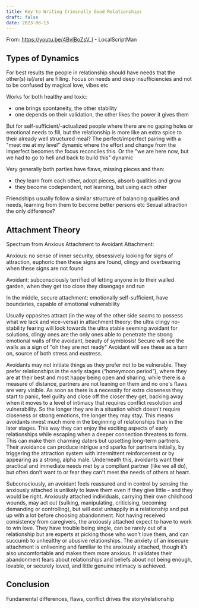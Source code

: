 ```yaml
---
title: Key to Writing Criminally Good Relationships
draft: false
date: 2023-08-13
---
```


From: https://youtu.be/4BvlBoZsV_I - LocalScriptMan

## Types of Dynamics

For best results the people in relationship should have needs that the other(s) is(/are) are filling.
Focus on needs and deep insufficiencies and not to be confused by magical love, vibes etc

Works for both healthy and toxic: 
- one brings spontaneity, the other stability
- one depends on their validation, the other likes the power it gives them

But for self-sufficient/-actualized people where there are no gaping holes or emotional needs to fill, but the relationship is more like an extra spice to their already well structured meal?
The perfect/imperfect pairing with a "meet me at my level" dynamic where the effort and change from the imperfect becomes the focus reconciles this.
Or the "we are here now, but we had to go to hell and back to build this" dynamic

Very generally both parties have flaws, missing pieces and then:
- they learn from each other, adopt pieces, absorb qualities and grow
- they become codependent, not learning, but using each other

Friendships usually follow a similar structure of balancing qualities and needs, learning from them to become better persons etc
Sexual attraction the only difference?

## Attachment Theory

Spectrum from Anxious Attachment to Avoidant Attachment:

Anxious: no sense of inner security, obsessively looking for signs of attraction, euphoric then these signs are found, clingy and overbearing when these signs are not found

Avoidant: subconsciously terrified of letting anyone in to their walled garden, when they get too close they disengage and run

In the middle, secure attachment: emotionally self-sufficient, have boundaries, capable of emotional vulnerability 

Usually opposites attract (in the way of the other side *seems* to possess what we lack and vice-versa) in attachment theory: the ultra clingy no-stability fearing will look towards the ultra stable seeming avoidant for solutions, clingy ones are the only ones able to penetrate the strong emotional walls of the avoidant, beauty of symbiosis!
Secure will see the walls as a sign of "oh they are not ready"
Avoidant will see these as a turn on, source of both stress and eustress.

Avoidants may not initiate things as they prefer not to be vulnerable. They prefer relationships in the early stages (“honeymoon period”), where they are at their best and most happy being open and sharing, while there is a measure of distance, partners are not leaning on them and no one's flaws are very visible. As soon as there is a necessity for extra closeness they start to panic, feel guilty and close off the closer they get, backing away when it moves to a level of intimacy that requires conflict resolution and vulnerability. So the longer they are in a situation which doesn't require closeness or strong emotions, the longer they may stay. This means avoidants invest much more in the beginning of relationships than in the later stages. This way they can enjoy the exciting aspects of early relationships while escaping when a deeper connection threatens to form. This can make them charming daters but upsetting long-term partners. Their avoidance can produce intrigue and sparks for partners initially, by triggering the attraction system with intermittent reinforcement or by appearing as a strong, alpha male. Underneath this, avoidants want their practical and immediate needs met by a compliant partner (like we all do), but often don’t want to or fear they can't meet the needs of others at heart.

Subconsciously, an avoidant feels reassured and in control by sensing the anxiously attached is unlikely to leave them even if they give little – and they would be right. Anxiously attached individuals, carrying their own childhood wounds, may act out (sulking, manipulating, criticising, becoming demanding or controlling), but will exist unhappily in a relationship and put up with a lot before choosing abandonment. Not having received consistency from caregivers, the anxiously attached expect to have to work to win love. They have trouble being single, can be rarely out of a relationship but are experts at picking those who won't love them, and can succumb to unhealthy or abusive relationships. The anxiety of an insecure attachment is enlivening and familiar to the anxiously attached, though it’s also uncomfortable and makes them more anxious. It validates their abandonment fears about relationships and beliefs about not being enough, lovable, or securely loved, and little genuine intimacy is achieved.

## Conclusion

Fundamental differences, flaws, conflict drives the story/relationship
